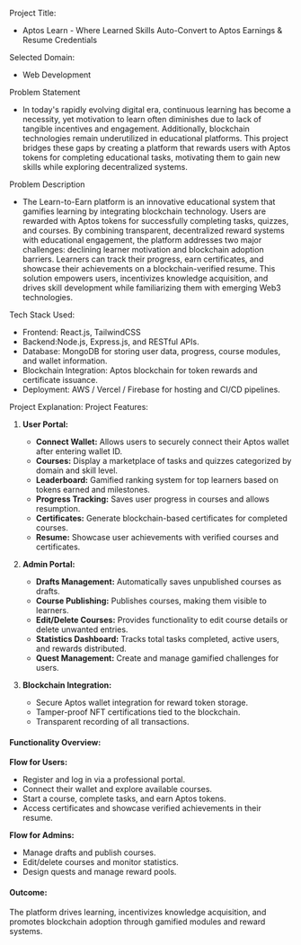 Project Title: 
  - Aptos Learn - Where Learned Skills Auto-Convert to Aptos Earnings & Resume Credentials


Selected Domain:
  - Web Development


Problem Statement  
  - In today's rapidly evolving digital era, continuous learning has become a necessity, yet motivation to learn often diminishes due to lack of tangible incentives and engagement. Additionally, blockchain technologies remain underutilized in educational platforms. This project bridges these gaps by creating a platform that rewards users with Aptos tokens for completing educational tasks, motivating them to gain new skills while exploring decentralized systems.



Problem Description
  - The Learn-to-Earn platform is an innovative educational system that gamifies learning by integrating blockchain technology. Users are rewarded with Aptos tokens for successfully completing tasks, quizzes, and courses. By combining transparent, decentralized reward systems with educational engagement, the platform addresses two major challenges: declining learner motivation and blockchain adoption barriers. Learners can track their progress, earn certificates, and showcase their achievements on a blockchain-verified resume. This solution empowers users, incentivizes knowledge acquisition, and drives skill development while familiarizing them with emerging Web3 technologies.



Tech Stack Used: 
  - Frontend: React.js, TailwindCSS 
  - Backend:Node.js, Express.js, and RESTful APIs.  
  - Database: MongoDB for storing user data, progress, course modules, and wallet information.  
  - Blockchain Integration: Aptos blockchain for token rewards and certificate issuance.   
  - Deployment: AWS / Vercel / Firebase for hosting and CI/CD pipelines.  



Project Explanation:
Project Features:
1. **User Portal:**  
   - **Connect Wallet:** Allows users to securely connect their Aptos wallet after entering wallet ID.  
   - **Courses:** Display a marketplace of tasks and quizzes categorized by domain and skill level.  
   - **Leaderboard:** Gamified ranking system for top learners based on tokens earned and milestones.  
   - **Progress Tracking:** Saves user progress in courses and allows resumption.  
   - **Certificates:** Generate blockchain-based certificates for completed courses.  
   - **Resume:** Showcase user achievements with verified courses and certificates.

2. **Admin Portal:**  
   - **Drafts Management:** Automatically saves unpublished courses as drafts.  
   - **Course Publishing:** Publishes courses, making them visible to learners.  
   - **Edit/Delete Courses:** Provides functionality to edit course details or delete unwanted entries.  
   - **Statistics Dashboard:** Tracks total tasks completed, active users, and rewards distributed.  
   - **Quest Management:** Create and manage gamified challenges for users.

3. **Blockchain Integration:**  
   - Secure Aptos wallet integration for reward token storage.  
   - Tamper-proof NFT certifications tied to the blockchain.  
   - Transparent recording of all transactions.



#### **Functionality Overview:**  
**Flow for Users:**  
- Register and log in via a professional portal.  
- Connect their wallet and explore available courses.  
- Start a course, complete tasks, and earn Aptos tokens.  
- Access certificates and showcase verified achievements in their resume.

**Flow for Admins:**  
- Manage drafts and publish courses.  
- Edit/delete courses and monitor statistics.  
- Design quests and manage reward pools.

#### **Outcome:**  
The platform drives learning, incentivizes knowledge acquisition, and promotes blockchain adoption through gamified modules and reward systems.


